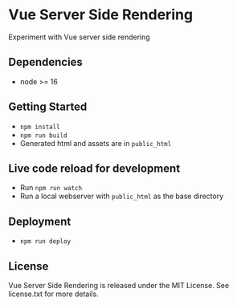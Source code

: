 # Vue Server Side Rendering

Experiment with Vue server side rendering

## Dependencies

* node >= 16

## Getting Started

* `npm install`
* `npm run build`
* Generated html and assets are in `public_html`

## Live code reload for development

* Run `npm run watch`
* Run a local webserver with `public_html` as the base directory

## Deployment

* `npm run deploy`

## License

Vue Server Side Rendering is released under the MIT License. See license.txt for more details.